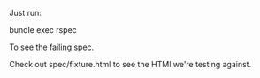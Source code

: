 Just run:

bundle exec rspec

To see the failing spec.

Check out spec/fixture.html to see the HTMl we're testing against.
